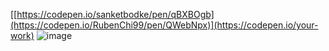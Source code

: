 [[https://codepen.io/sanketbodke/pen/qBXBOgb](https://codepen.io/RubenChi99/pen/QWebNpx)](https://codepen.io/your-work)
![image](https://github.com/user-attachments/assets/4c2215d6-5f8e-44fc-b3f1-1c390f095dbd)

